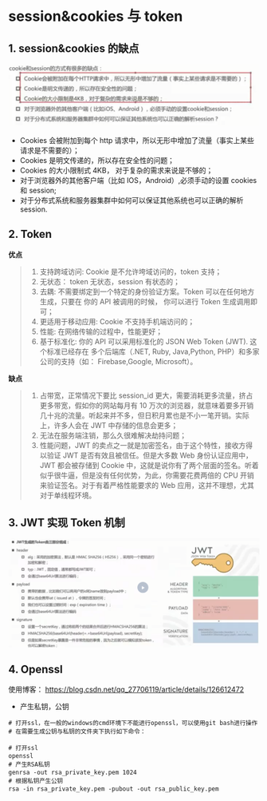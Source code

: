 # session&cookies 与 token

## 1. session&cookies 的缺点

![img](../../public/session-cookie.png)

- Cookies 会被附加到每个 http 请求中，所以无形中增加了流量（事实上某些请求是不需要的）；
- Cookies 是明文传递的，所以存在安全性的问题；
- Cookies 的大小限制式 4KB， 对于复杂的需求来说是不够的；
- 对于浏览器外的其他客户端（比如 IOS，Android）,必须手动的设置 cookies 和 session;
- 对于分布式系统和服务器集群中如何可以保证其他系统也可以正确的解析 session.

## 2. Token

**优点**

> 1. 支持跨域访问: Cookie 是不允许垮域访问的，token 支持；
> 2. 无状态： token 无状态，session 有状态的；
> 3. 去耦: 不需要绑定到一个特定的身份验证方案。Token 可以在任何地方生成，只要在 你的 API 被调用的时候， 你可以进行 Token 生成调用即可；
> 4. 更适用于移动应用: Cookie 不支持手机端访问的；
> 5. 性能: 在网络传输的过程中，性能更好；
> 6. 基于标准化: 你的 API 可以采用标准化的 JSON Web Token (JWT). 这个标准已经存在 多个后端库（.NET, Ruby, Java,Python, PHP）和多家公司的支持（如： Firebase,Google, Microsoft）。

**缺点**

> 1. 占带宽，正常情况下要比 session_id 更大，需要消耗更多流量，挤占更多带宽，假如你的网站每月有 10 万次的浏览器，就意味着要多开销几十兆的流量。听起来并不多，但日积月累也是不小一笔开销。实际上，许多人会在 JWT 中存储的信息会更多；
> 2. 无法在服务端注销，那么久很难解决劫持问题；
> 3. 性能问题，JWT 的卖点之一就是加密签名，由于这个特性，接收方得以验证 JWT 是否有效且被信任。但是大多数 Web 身份认证应用中，JWT 都会被存储到 Cookie 中，这就是说你有了两个层面的签名。听着似乎很牛逼，但是没有任何优势，为此，你需要花费两倍的 CPU 开销来验证签名。对于有着严格性能要求的 Web 应用，这并不理想，尤其对于单线程环境。

## 3. JWT 实现 Token 机制

![img](../../public/jwt-token.png)

## 4. Openssl

使用博客： https://blog.csdn.net/qq_27706119/article/details/126612472

- 产生私钥，公钥

```Shell
# 打开ssl，在一般的windows的cmd环境下不能进行openssl，可以使用git bash进行操作
# 在需要生成公钥与私钥的文件夹下执行如下命令：

# 打开ssl
openssl
# 产生RSA私钥
genrsa -out rsa_private_key.pem 1024
# 根据私钥产生公钥
rsa -in rsa_private_key.pem -pubout -out rsa_public_key.pem
```
